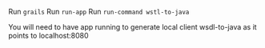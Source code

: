 Run `grails`
Run `run-app`
Run `run-command wstl-to-java`

You will need to have app running to generate local client wsdl-to-java as it points to localhost:8080

